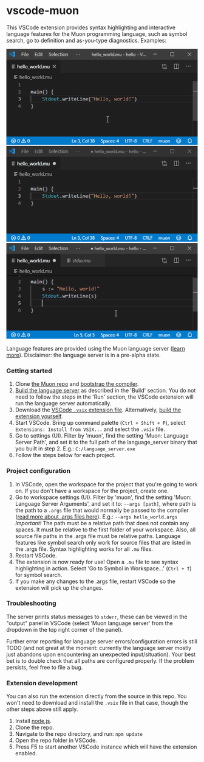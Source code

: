 # vscode-muon

This VSCode extension provides syntax highlighting and interactive language features for the Muon programming language, such as symbol search, go to definition and as-you-type diagnostics. Examples:

![alt text](https://github.com/nickmqb/vscode-muon/blob/master/symbol-search.gif "Symbol search")
![alt text](https://github.com/nickmqb/vscode-muon/blob/master/go-to-definition.gif "Go to definition")
![alt text](https://github.com/nickmqb/vscode-muon/blob/master/error-feedback.gif "Error feedback")

Language features are provided using the Muon language server ([learn more](https://github.com/nickmqb/muon/blob/master/language_server/README.md)). Disclaimer: the language server is in a pre-alpha state.

### Getting started

1. Clone [the Muon repo](https://github.com/nickmqb/muon) and [bootstrap the compiler](https://github.com/nickmqb/muon/blob/master/docs/getting_started.md).
2. [Build the language server](https://github.com/nickmqb/muon/blob/master/language_server/README.md#Build) as described in the 'Build' section. You do not need to follow the steps in the 'Run' section, the VSCode extension will run the language server automatically.
3. Download the [VSCode `.vsix` extension file](https://github.com/nickmqb/vscode-muon/releases/download/v0.1.0/vscode-muon-0.1.0.vsix). Alternatively, [build the extension yourself](#extension-development).
4. Start VSCode. Bring up command palette (`Ctrl + Shift + P`), select `Extensions: Install from VSIX...` and select the `.vsix` file.
5. Go to settings (UI). Filter by 'muon', find the setting 'Muon: Language Server Path', and set it to the full path of the language_server binary that you built in step 2. E.g.: `C:/language_server.exe`
6. Follow the steps below for each project.

### Project configuration

1. In VSCode, open the workspace for the project that you're going to work on. If you don't have a workspace for the project, create one.
2. Go to workspace settings (UI). Filter by 'muon', find the setting 'Muon: Language Server Arguments', and set it to: `--args [path]`, where path is the path to a `.args` file that would normally be passed to the compiler ([read more about .args files here](https://github.com/nickmqb/muon/blob/master/docs/getting_started.md#args-files)). E.g.: `--args hello_world.args`
	*Important!* The path must be a relative path that does not contain any spaces. It must be relative to the first folder of your workspace. Also, all source file paths in the .args file must be relative paths. Language features like symbol search only work for source files that are listed in the .args file. Syntax highlighting works for all `.mu` files.
3. Restart VSCode.
4. The extension is now ready for use! Open a `.mu` file to see syntax highlighting in action. Select 'Go to Symbol in Workspace...' (`Ctrl + T`) for symbol search.
5. If you make any changes to the .args file, restart VSCode so the extension will pick up the changes.

### Troubleshooting

The server prints status messages to `stderr`, these can be viewed in the "output" panel in VSCode (select 'Muon language server' from the dropdown in the top right corner of the panel).

Further error reporting for language server errors/configuration errors is still TODO (and not great at the moment: currently the language server mostly just abandons upon encountering an unexpected input/situation). Your best bet is to double check that all paths are configured properly. If the problem persists, feel free to file a bug.

### Extension development

You can also run the extension directly from the source in this repo. You won't need to download and install the `.vsix` file in that case, though the other steps above still apply.

1. Install [node.js](https://nodejs.org/).
2. Clone the repo.
3. Navigate to the repo directory, and run: `npm update`
4. Open the repo folder in VSCode.
5. Press F5 to start another VSCode instance which will have the extension enabled.